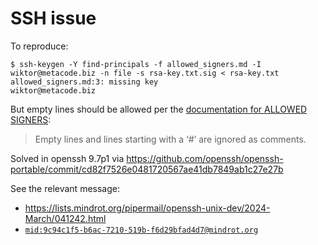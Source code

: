 # SSH issue

To reproduce:

```
$ ssh-keygen -Y find-principals -f allowed_signers.md -I wiktor@metacode.biz -n file -s rsa-key.txt.sig < rsa-key.txt
allowed_signers.md:3: missing key
wiktor@metacode.biz
```

But empty lines should be allowed per the [documentation for ALLOWED SIGNERS](https://man.archlinux.org/man/ssh-keygen.1#ALLOWED_SIGNERS):

> Empty lines and lines starting with a ‘#’ are ignored as comments.

Solved in openssh 9.7p1 via https://github.com/openssh/openssh-portable/commit/cd82f7526e0481720567ae41db7849ab1c27e27b

See the relevant message:
  - https://lists.mindrot.org/pipermail/openssh-unix-dev/2024-March/041242.html
  - [`mid:9c94c1f5-b6ac-7210-519b-f6d29bfad4d7@mindrot.org`](mid:9c94c1f5-b6ac-7210-519b-f6d29bfad4d7@mindrot.org)
